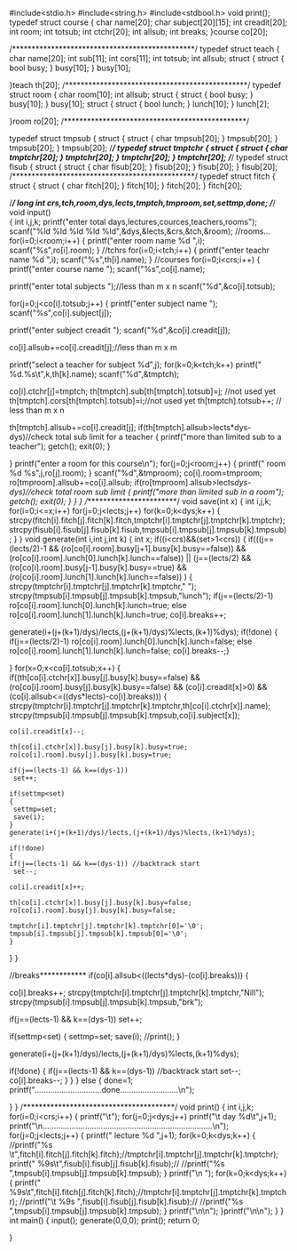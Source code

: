 #include<stdio.h>
#include<string.h>
#include<stdbool.h>
void print();
typedef struct course
 {
  char name[20];
  char subject[20][15];
  int creadit[20];
  int room;
  int totsub;
  int ctchr[20];
  int allsub;
  int breaks;
 }course co[20];

/***********************************************/
typedef struct teach
 {
  char name[20];
  int sub[11];
  int cors[11];
  int totsub;
  int allsub;
  struct
 {
  struct
  {
   bool busy;
  }
  busy[10];
 }
 busy[10];
 
 }teach th[20];
/***********************************************/
typedef struct room
 {
  char room[10];
  int allsub;
 struct
 {
  struct
  {
   bool busy;
  }
  busy[10];
 }
 busy[10];
 struct
 {
  struct
  {
   bool lunch;
  }
  lunch[10];
 }
 lunch[2];  
 
 }room ro[20];
/***********************************************/

typedef struct tmpsub
 {
 struct
 {
  struct
  {
   char tmpsub[20];
  }
  tmpsub[20];
 }
 tmpsub[20];
 }
 tmpsub[20];
/***********************************************/
typedef struct tmptchr
 {
 struct
 {
  struct
  {
   char tmptchr[20];
  }
  tmptchr[20];
 }
 tmptchr[20];
 }
 tmptchr[20];
/***********************************************/
typedef struct fisub
 {
 struct
 {
  struct
  {
   char fisub[20];
  }
  fisub[20];
 }
 fisub[20];
 }
 fisub[20];
/***********************************************/
typedef struct fitch
 {
 struct
 {
  struct
  {
   char fitch[20];
  }
  fitch[10];
 }
 fitch[20];
 }
 fitch[20];

/***********************************************/
long int crs,tch,room,dys,lects,tmptch,tmproom,set,settmp,done;
/***********************************************/
void input()              
{
 int i,j,k;
 printf("enter total days,lectures,cources,teachers,rooms");
 scanf("%ld %ld %ld %ld %ld",&dys,&lects,&crs,&tch,&room);
 //rooms...
 for(i=0;i<room;i++)
 {
  printf("enter room name %d ",i);
  scanf("%s",ro[i].room);
 }
 //tchrs
 for(i=0;i<tch;i++)
 {
  printf("enter teachr name %d ",i);
  scanf("%s",th[i].name);
 }
 //courses
 for(i=0;i<crs;i++)
 {
  printf("enter course name ");
  scanf("%s",co[i].name);
 
  printf("enter total subjects ");//less than m x n
  scanf("%d",&co[i].totsub);
 
  for(j=0;j<co[i].totsub;j++)
  {
   printf("enter subject name ");
   scanf("%s",co[i].subject[j]);
   
   printf("enter subject creadit ");
   scanf("%d",&co[i].creadit[j]);
   
   co[i].allsub+=co[i].creadit[j];//less than m x m
   
   printf("select a teacher for subject %d",j);
   for(k=0;k<tch;k++)
   printf(" %d.%s\t",k,th[k].name);
   scanf("%d",&tmptch);
   
   co[i].ctchr[j]=tmptch;
   th[tmptch].sub[th[tmptch].totsub]=j; //not used yet
   th[tmptch].cors[th[tmptch].totsub]=i;//not used yet
   th[tmptch].totsub++; // less than m x n
 
   th[tmptch].allsub+=co[i].creadit[j];
   if(th[tmptch].allsub>lects*dys-dys)//check total sub limit for a teacher
   {
    printf("more than limited sub to a teacher");
    getch();
    exit(0);
   }
   
  }
  printf("enter a room for this course\n");
  for(j=0;j<room;j++)
  {
   printf(" room %d %s",j,ro[j].room);
  }
  scanf("%d",&tmproom);
  co[i].room=tmproom;
  ro[tmproom].allsub+=co[i].allsub;
  if(ro[tmproom].allsub>lects*dys-dys)//check total room sub limit
  {
   printf("more than limited sub in a room");
   getch();
   exit(0);
  }
 }
}
/************************/
void save(int x)
{
 int i,j,k;
 for(i=0;i<=x;i++)
 for(j=0;j<lects;j++)
 for(k=0;k<dys;k++)
 {
  strcpy(fitch[i].fitch[j].fitch[k].fitch,tmptchr[i].tmptchr[j].tmptchr[k].tmptchr);
  strcpy(fisub[i].fisub[j].fisub[k].fisub,tmpsub[i].tmpsub[j].tmpsub[k].tmpsub);
 }
}
void generate(int i,int j,int k)
{
 int x;
 if((i<crs)&&(set>1<crs))
 {
  if(((j==(lects/2)-1 && (ro[co[i].room].busy[j+1].busy[k].busy==false)) && (ro[co[i].room].lunch[0].lunch[k].lunch==false)) || (j==(lects/2) && (ro[co[i].room].busy[j-1].busy[k].busy==true) && (ro[co[i].room].lunch[1].lunch[k].lunch==false)) )
  {
   strcpy(tmptchr[i].tmptchr[j].tmptchr[k].tmptchr," ");
   strcpy(tmpsub[i].tmpsub[j].tmpsub[k].tmpsub,"lunch");
   if(j==(lects/2)-1)
   ro[co[i].room].lunch[0].lunch[k].lunch=true;
   else
   ro[co[i].room].lunch[1].lunch[k].lunch=true;
   co[i].breaks++;
   
   generate(i+(j+(k+1)/dys)/lects,(j+(k+1)/dys)%lects,(k+1)%dys);
   if(!done)
   {
   if(j==(lects/2)-1)
   ro[co[i].room].lunch[0].lunch[k].lunch=false;
   else
   ro[co[i].room].lunch[1].lunch[k].lunch=false;
   co[i].breaks--;}
   
   
  }
  for(x=0;x<co[i].totsub;x++)
  {
   if((th[co[i].ctchr[x]].busy[j].busy[k].busy==false) && (ro[co[i].room].busy[j].busy[k].busy==false) && (co[i].creadit[x]>0) && (co[i].allsub<=((dys*lects)-co[i].breaks)))
   {
    strcpy(tmptchr[i].tmptchr[j].tmptchr[k].tmptchr,th[co[i].ctchr[x]].name);
    strcpy(tmpsub[i].tmpsub[j].tmpsub[k].tmpsub,co[i].subject[x]);
   
    co[i].creadit[x]--;
   
    th[co[i].ctchr[x]].busy[j].busy[k].busy=true;
    ro[co[i].room].busy[j].busy[k].busy=true;
   
    if(j==(lects-1) && k==(dys-1))
     set++;
   
    if(settmp<set)
    {
     settmp=set;
     save(i);
    }
    generate(i+(j+(k+1)/dys)/lects,(j+(k+1)/dys)%lects,(k+1)%dys);
   
    if(!done)
    {
    if(j==(lects-1) && k==(dys-1)) //backtrack start
     set--;
   
    co[i].creadit[x]++;
   
    th[co[i].ctchr[x]].busy[j].busy[k].busy=false;
    ro[co[i].room].busy[j].busy[k].busy=false;
   
    tmptchr[i].tmptchr[j].tmptchr[k].tmptchr[0]='\0';
    tmpsub[i].tmpsub[j].tmpsub[k].tmpsub[0]='\0';
    }
   
   }
  }
 
  //breaks************
  if(co[i].allsub<((lects*dys)-(co[i].breaks)))
  {

   co[i].breaks++;
    strcpy(tmptchr[i].tmptchr[j].tmptchr[k].tmptchr,"Nill");
    strcpy(tmpsub[i].tmpsub[j].tmpsub[k].tmpsub,"brk");
   
   if(j==(lects-1) && k==(dys-1))
    set++;
   
   if(settmp<set)
   {
    settmp=set;
    save(i);
    //print();
   }
   
   generate(i+(j+(k+1)/dys)/lects,(j+(k+1)/dys)%lects,(k+1)%dys);
   
   if(!done)
   {
    if(j==(lects-1) && k==(dys-1)) //backtrack start
    set--;
    co[i].breaks--;
   }
  }
 }
 else
 {
  done=1; printf("..............................done..........................\n");

  }
}
/***************************************/
void print()
{
 int i,j,k;
 for(i=0;i<crs;i++)
 {
  printf("\t");
  for(j=0;j<dys;j++)
  printf("\t day %d\t",j+1);
  printf("\n............................................................................\n");
  for(j=0;j<lects;j++)
  {
   printf(" lecture %d ",j+1);
   for(k=0;k<dys;k++)
   {
    //printf("%s \t",fitch[i].fitch[j].fitch[k].fitch);//tmptchr[i].tmptchr[j].tmptchr[k].tmptchr);
    printf(" %9s\t",fisub[i].fisub[j].fisub[k].fisub);//
    //printf("%s ",tmpsub[i].tmpsub[j].tmpsub[k].tmpsub);
   }
   printf("\n ");
   for(k=0;k<dys;k++)
   {
    printf(" %9s\t",fitch[i].fitch[j].fitch[k].fitch);//tmptchr[i].tmptchr[j].tmptchr[k].tmptchr);
    //printf("\t %9s ",fisub[i].fisub[j].fisub[k].fisub);//
    //printf("%s ",tmpsub[i].tmpsub[j].tmpsub[k].tmpsub);
   }
   printf("\n\n");
  }printf("\n\n");
 }
}
int main()
{
 input();
 generate(0,0,0);
 print();
 return 0;

}
